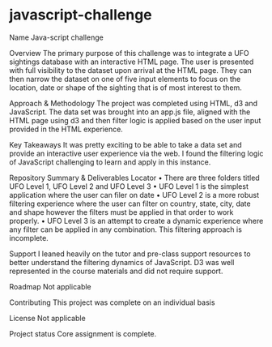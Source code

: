 # javascript-challenge
Name
Java-script challenge

Overview
The primary purpose of this challenge was to integrate a UFO sightings database with an interactive HTML page. The user is presented with full visibility to the dataset upon arrival at the HTML page. They can then narrow the dataset on one of five input elements to focus on the location, date or shape of the sighting that is of most interest to them. 

Approach & Methodology
The project was completed using HTML, d3 and JavaScript. The data set was brought into an app.js file, aligned with the HTML page using d3 and then filter logic is applied based on the user input provided in the HTML experience. 

Key Takeaways
It was pretty exciting to be able to take a data set and provide an interactive user experience via the web. I found the filtering logic of JavaScript challenging to learn and apply in this instance. 

Repository Summary & Deliverables Locator
•	There are three folders titled UFO Level 1, UFO Level 2 and UFO Level 3
•	UFO Level 1 is the simplest application where the user can filer on date
•	UFO Level 2 is a more robust filtering experience where the user can filter on country, state, city, date and shape however the filters must be applied in that order to work properly.
•	UFO Level 3 is an attempt to create a dynamic experience where any filter can be applied in any combination. This filtering approach is incomplete.  

Support
I leaned heavily on the tutor and pre-class support resources to better understand the filtering dynamics of JavaScript. D3 was well represented in the course materials and did not require support. 

Roadmap
Not applicable

Contributing
This project was complete on an individual basis

License
Not applicable

Project status
Core assignment is complete. 
